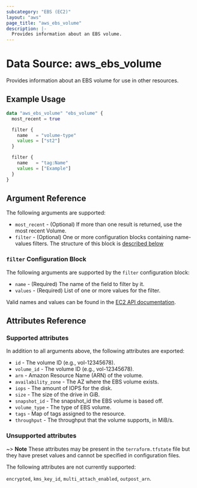 ```yaml
---
subcategory: "EBS (EC2)"
layout: "aws"
page_title: "aws_ebs_volume"
description: |-
  Provides information about an EBS volume.
---
```


# Data Source: aws_ebs_volume

Provides information about an EBS volume for use in other resources.

## Example Usage

```terraform
data "aws_ebs_volume" "ebs_volume" {
  most_recent = true

  filter {
    name   = "volume-type"
    values = ["st2"]
  }

  filter {
    name   = "tag:Name"
    values = ["Example"]
  }
}
```

## Argument Reference

The following arguments are supported:

* `most_recent` - (Optional) If more than one result is returned, use the most recent Volume.
* `filter` - (Optional) One or more configuration blocks containing name-values filters.
  The structure of this block is [described below](#filter)

### `filter` Configuration Block

The following arguments are supported by the `filter` configuration block:

* `name` - (Required) The name of the field to filter by it.
* `values` - (Required) List of one or more values for the filter.

Valid names and values can be found in the [EC2 API documentation][describe-volumes].

## Attributes Reference

### Supported attributes

In addition to all arguments above, the following attributes are exported:

* `id` - The volume ID (e.g., vol-12345678).
* `volume_id` - The volume ID (e.g., vol-12345678).
* `arn` - Amazon Resource Name (ARN) of the volume.
* `availability_zone` - The AZ where the EBS volume exists.
* `iops` - The amount of IOPS for the disk.
* `size` - The size of the drive in GiB.
* `snapshot_id` - The snapshot_id the EBS volume is based off.
* `volume_type` - The type of EBS volume.
* `tags` - Map of tags assigned to the resource.
* `throughput` - The throughput that the volume supports, in MiB/s.

### Unsupported attributes

~> **Note** These attributes may be present in the `terraform.tfstate` file but they have preset values and cannot be specified in configuration files.

The following attributes are not currently supported:

`encrypted`, `kms_key_id`, `multi_attach_enabled`, `outpost_arn`.

[describe-volumes]: https://docs.cloud.croc.ru/en/api/ec2/volumes/DescribeVolumes.html
